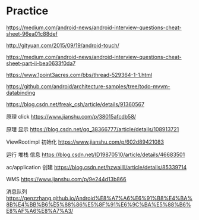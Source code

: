 # Practice

https://medium.com/android-news/android-interview-questions-cheat-sheet-96ea01c88def

http://gityuan.com/2015/09/19/android-touch/

https://medium.com/android-news/android-interview-questions-cheat-sheet-part-ii-bea0633f0da7


https://www.1point3acres.com/bbs/thread-529364-1-1.html

https://github.com/android/architecture-samples/tree/todo-mvvm-databinding


https://blog.csdn.net/freak_csh/article/details/91360567


原理 click https://www.jianshu.com/p/38015afcdb58/

原理 显示 https://blog.csdn.net/qq_38366777/article/details/108913721

ViewRootimpl 初始化 https://www.jianshu.com/p/602d89421083

运行 堆栈 信息 https://blog.csdn.net/ID19870510/article/details/46683501

ac/application 创建 https://blog.csdn.net/hzwailll/article/details/85339714

WMS https://www.jianshu.com/p/9e244d13b866

消息队列 https://genzzhang.github.io/Android%E8%A7%A6%E6%91%B8%E4%BA%8B%E4%BB%B6%E5%88%86%E5%8F%91%E6%9C%BA%E5%88%B6%E8%AF%A6%E8%A7%A3/

